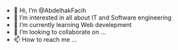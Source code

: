 - 👋 Hi, I’m @AbdelhakFacih
- 👀 I’m interested in all about IT and Software engineering
- 🌱 I’m currently learning Web develepment
- 💞️ I’m looking to collaborate on ...
- 📫 How to reach me ...

<!---
AbdelhakFacih/AbdelhakFacih is a ✨ special ✨ repository because its `README.md` (this file) appears on your GitHub profile.
You can click the Preview link to take a look at your changes.
--->
